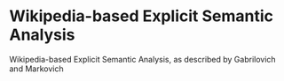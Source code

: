 # Wikipedia-based Explicit Semantic Analysis
Wikipedia-based Explicit Semantic Analysis, as described by Gabrilovich and Markovich
